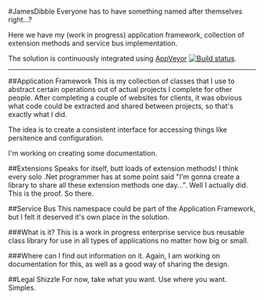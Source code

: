 #JamesDibble
Everyone has to have something named after themselves right...?

Here we have my (work in progress) application framework, collection of extension methods and service bus implementation.

The solution is continuously integrated using [AppVeyor](http://www.appveyor.com/)  [![Build status](https://ci.appveyor.com/api/projects/status/hmf6fgr3fddyxepu)](https://ci.appveyor.com/project/james-dibble/jamesdibbleassemblies).

* * *

##Application Framework
This is my collection of classes that I use to abstract certain operations out of actual projects I complete for other people.  After completing a couple of websites for clients, it was obvious what code could be extracted and shared between projects, so that's exactly what I did.

The idea is to create a consistent interface for accessing things like persitence and configuration.

I'm working on creating some documentation.

##Extensions
Speaks for itself, butt loads of extension methods!  I think every solo .Net programmer has at some point said "I'm gonna create a library to share all these extension methods one day...".  Well I actually did.  This is the proof.  So there.

##Service Bus
This namespace could be part of the Application Framework, but I felt it deserved it's own place in the solution.  

###What is it?
This is a work in progress enterprise service bus reusable class library for use in all types of applications no matter how big or small.

###Where can I find out information on it.
Again, I am working on documentation for this, as well as a good way of sharing the design.

##Legal Shizzle
For now, take what you want.  Use where you want.  Simples.
